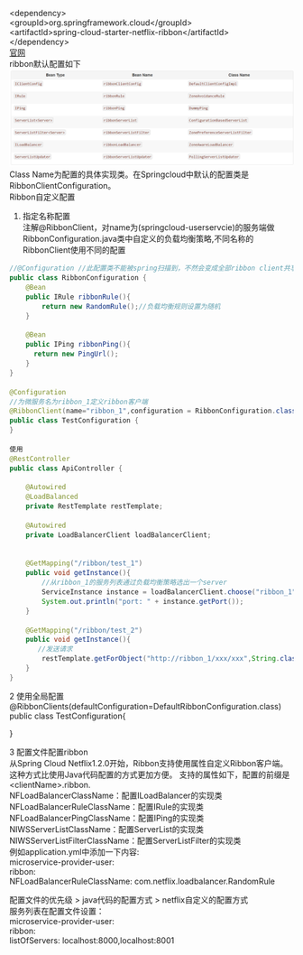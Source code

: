 \<dependency\>  
\<groupId\>org.springframework.cloud\</groupId\>  
\<artifactId\>spring-cloud-starter-netflix-ribbon\</artifactId\>  
\</dependency\>  
[官网](https://cloud.spring.io/spring-cloud-netflix/multi/multi_spring-cloud-ribbon.html)  
ribbon默认配置如下
![](assets/aa2a107f.png)
Class Name为配置的具体实现类。在Springcloud中默认的配置类是RibbonClientConfiguration。  
Ribbon自定义配置  
1. 指定名称配置  
注解@RibbonClient，对name为(springcloud-userservcie)的服务端做RibbonConfiguration.java类中自定义的负载均衡策略,不同名称的RibbonClient使用不同的配置
```java
//@Configuration //此配置类不能被spring扫描到，不然会变成全部ribbon client共享此配置
public class RibbonConfiguration {
    @Bean
    public IRule ribbonRule(){
        return new RandomRule();//负载均衡规则设置为随机
    }
    
    @Bean  
    public IPing ribbonPing(){
      return new PingUrl();
    }
}

@Configuration
//为微服务名为ribbon_1定义ribbon客户端
@RibbonClient(name="ribbon_1",configuration = RibbonConfiguration.class)
public class TestConfiguration {
}

使用
@RestController
public class ApiController {

    @Autowired
    @LoadBalanced
    private RestTemplate restTemplate;

    @Autowired
    private LoadBalancerClient loadBalancerClient;

    
    @GetMapping("/ribbon/test_1")
    public void getInstance(){
        //从ribbon_1的服务列表通过负载均衡策略选出一个server
        ServiceInstance instance = loadBalancerClient.choose("ribbon_1");
        System.out.println("port: " + instance.getPort());
    }
    
    @GetMapping("/ribbon/test_2")
    public void getInstance(){
       //发送请求
        restTemplate.getForObject("http://ribbon_1/xxx/xxx",String.class);
    }
}

```
2 使用全局配置  
@RibbonClients(defaultConfiguration=DefaultRibbonConfiguration.class)  
public class TestConfiguration{

}


3 配置文件配置ribbon  
从Spring Cloud Netflix1.2.0开始，Ribbon支持使用属性自定义Ribbon客户端。这种方式比使用Java代码配置的方式更加方便。
支持的属性如下，配置的前缀是\<clientName\>.ribbon.  
NFLoadBalancerClassName：配置ILoadBalancer的实现类
NFLoadBalancerRuleClassName：配置IRule的实现类
NFLoadBalancerPingClassName：配置IPing的实现类
NIWSServerListClassName：配置ServerList的实现类
NIWSServerListFilterClassName：配置ServerListFilter的实现类  
例如application.yml中添加一下内容:  
microservice-provider-user:  
  ribbon:  
    NFLoadBalancerRuleClassName: com.netflix.loadbalancer.RandomRule  

配置文件的优先级 > java代码的配置方式 > netflix自定义的配置方式  
服务列表在配置文件设置：  
microservice-provider-user:  
  ribbon:  
    listOfServers: localhost:8000,localhost:8001  

 

